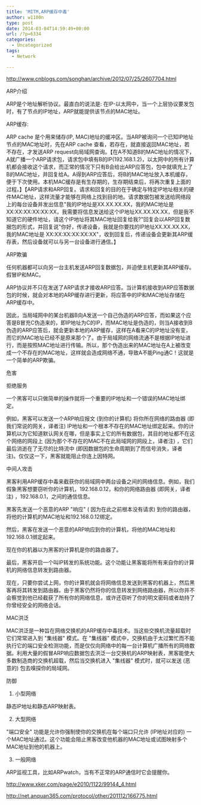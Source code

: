 ```yaml
---
title: 'MITM,ARP缓存中毒'
author: w1100n
type: post
date: 2014-03-04T14:59:49+00:00
url: /?p=6334
categories:
  - Uncategorized
tags:
  - Network

---
```

<http://www.cnblogs.com/songhan/archive/2012/07/25/2607704.html>

ARP介绍

ARP是个地址解析协议。最直白的说法是: 在IP-以太网中，当一个上层协议要发包时，有了节点的IP地址，ARP就能提供该节点的MAC地址。

ARP缓存: 

ARP cache 是个用来储存(IP, MAC)地址的缓冲区。当ARP被询问一个已知IP地址节点的MAC地址时，先在ARP cache 查看，若存在，就直接返回MAC地址，若不存在，才发送ARP request向局域网查询。【在A不知道B的MAC地址的情况下，A就广播一个ARP请求包，请求包中填有B的IP(192.168.1.2)，以太网中的所有计算机都会接收这个请求，而正常的情况下只有B会给出ARP应答包，包中就填充上了B的MAC地址，并回复给A。A得到ARP应答后，将B的MAC地址放入本机缓存，便于下次使用。本机MAC缓存是有生存期的，生存期结束后，将再次重复上面的过程。】【ARP请求和ARP回复。请求和回复的目的在于确定与特定IP地址相关的硬件MAC地址，这样流量才能够在网络上找到目的地。请求数据包被发送给网络段上的每台设备并发出信息"我的IP地址是XX.XX.XX.XX，我的MAC地址是 XX:XX:XX:XX:XX:XX，我需要将信息发送给这个IP地址XX.XX.XX.XX，但是我不知道它的硬件地址，请这个IP地址将其MAC地址回复给我?"回复会以ARP回复数据包的形式，并回复说"你好，传递设备，我就是你要找的IP地址XX.XX.XX.XX，我的MAC地址是 XX:XX:XX:XX:XX:XX"，收到回复后，传递设备会更新其ARP缓存表，然后设备就可以与另一台设备进行通信。】

ARP欺骗

任何机器都可以向另一台主机发送ARP回复数据包，并迫使主机更新其ARP缓存。假冒IP和MAC。

ARP协议并不只在发送了ARP请求才接收ARP应答。当计算机接收到ARP应答数据包的时候，就会对本地的ARP缓存进行更新，将应答中的IP和MAC地址存储在ARP缓存中。

因此，当局域网中的某台机器B向A发送一个自己伪造的ARP应答，而如果这个应答是B冒充C伪造来的，即IP地址为C的IP，而MAC地址是伪造的，则当A接收到B伪造的ARP应答后，就会更新本地的ARP缓存，这样在A看来C的IP地址没有变，而它的MAC地址已经不是原来那个了。由于局域网的网络流通不是根据IP地址进行，而是按照MAC地址进行传输。所以，那个伪造出来的MAC地址在A上被改变成一个不存在的MAC地址，这样就会造成网络不通，导致A不能Ping通C！这就是一个简单的ARP欺骗。

危害

拒绝服务

一个黑客可以只做简单的操作就将一个重要的IP地址和一个错误的MAC地址绑定。

例如，黑客可以发送一个ARP响应报文 (到你的计算机) 将你所在网络的路由器 (即我们常说的网关，译者注) IP地址和一个根本不存在的MAC地址绑定起来。你的计算机以为它知道默认网关在哪，但是事实上它的所有数据包，其目的地址都不在这个网络的网段上 (因为那个不存在的MAC不在此局域网的网段上，译者注) ，它们最后消逝在了无尽的比特流中 (即因数据包的生命周期到了而信号消失，译者注)。仅仅这一下，黑客就能阻止你连上因特网。

中间人攻击

黑客利用ARP缓存中毒来截获你的局域网中两台设备之间的网络信息。例如，我们假象黑客想要窃听你的计算机，192.168.0.12，和你的网络路由器 (即网关，译者注) ，192.168.0.1，之间的通信信息。

黑客先发送一个恶意的ARP "响应" ( 因为在此之前根本没有请求) 到你的路由器，将他的计算机的MAC地址和192.168.0.12绑定。

然后，黑客在发送一个恶意的ARP响应到你的计算机，将他的MAC地址和192.168.0.1绑定起来。

现在你的机器以为黑客的计算机是你的路由器了。

最后，黑客开启一个叫IP转发的系统功能。这个功能让黑客能将所有来自你的计算机的网络信息转发到路由器。

现在，只要你尝试上网，你的计算机就会将网络信息发送到黑客的机器上，然后黑客再将其转发到路由器。由于黑客仍然将你的信息转发到网络路由器，所以你并不会察觉到他已经截获了所有你的网络信息，或许还窃听了你的明文密码或者劫持了你曾经安全的网络会话。

MAC洪泛

MAC洪泛是一种旨在网络交换机的ARP缓存中毒技术。当这些交换机流量超载时它们常常进入到 "集线器" 模式。在 "集线器" 模式中，交换机由于太过繁忙而不能执行它的端口安全检测功能，而是仅仅向网络中的每一台计算机广播所有的网络数据。利用大量的假冒ARP响应数据包去洪泛一台交换机的ARP映射表，黑客能使大多数制造商的交换机超载，然后当交换机进入 "集线器" 模式时，就可以发送 (恶意的) 包去嗅探你的局域网。

防御

1. 小型网络

静态IP地址和静态ARP映射表。

2. 大型网络

"端口安全" 功能是允许你强制使你的交换机在每个端口只允许 (IP地址对应的) 一个MAC地址通过。这个功能会阻止黑客改变他机器的MAC地址或试图映射多个MAC地址到他的机器上。

3. 一般网络

ARP监视工具，比如ARPwatch，当有不正常的ARP通信时它会提醒你。

http://www.xker.com/page/e2010/1122/99144_4.html

http://net.anquan365.com/protocol/other/201112/166775.html